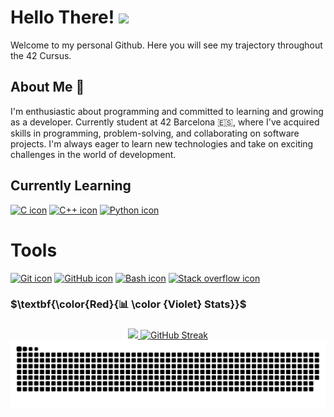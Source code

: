 # Hello There! <img src="https://media.giphy.com/media/hvRJCLFzcasrR4ia7z/giphy.gif" width="5%">

Welcome to my personal Github. Here you will see my trajectory throughout the 42 Cursus.

## About Me 🚀

I'm enthusiastic about programming and committed to learning and growing as a developer.
Currently student at 42 Barcelona 🇪🇸, where I've acquired skills in programming, problem-solving, and collaborating on software projects. I'm always eager to learn new technologies and take on exciting challenges in the world of development.

## Currently Learning

[![C icon](https://skillicons.dev/icons?i=c)](https://skillicons.dev)
[![C++ icon](https://skillicons.dev/icons?i=cpp)](https://skillicons.dev)
[![Python icon](https://skillicons.dev/icons?i=python)](https://skillicons.dev)

# Tools

[![Git icon](https://skillicons.dev/icons?i=git)](https://skillicons.dev)
[![GitHub icon](https://skillicons.dev/icons?i=github)](https://skillicons.dev)
[![Bash icon](https://skillicons.dev/icons?i=bash)](https://skillicons.dev)
[![Stack overflow icon](https://skillicons.dev/icons?i=stackoverflow)](https://skillicons.dev)

### $\textbf{\color{Red}{📊 \color {Violet} Stats}}$

###

<div align="center">
  <a href="https://github.com/anuraghazra/github-readme-stats"><img src="https://github-readme-stats.vercel.app/api/top-langs/?username=droied4&layout=donut&theme=midnight-purple&hide_border=true"/>
  <a href="https://git.io/streak-stats"><img src="https://streak-stats.demolab.com?user=droied4&theme=midnight-purple&hide_border=true&date_format=j%2Fn%5B%2FY%5D" height="220" alt="GitHub Streak" /></a>
</div>
    
<picture>
  <source media="(prefers-color-scheme: dark)" srcset="https://raw.githubusercontent.com/platane/platane/output/github-contribution-grid-snake-dark.svg">
  <source media="(prefers-color-scheme: light)" srcset="https://raw.githubusercontent.com/platane/platane/output/github-contribution-grid-snake.svg">
  <img alt="github contribution grid snake animation" src="https://raw.githubusercontent.com/platane/platane/output/github-contribution-grid-snake.svg">
</picture>
